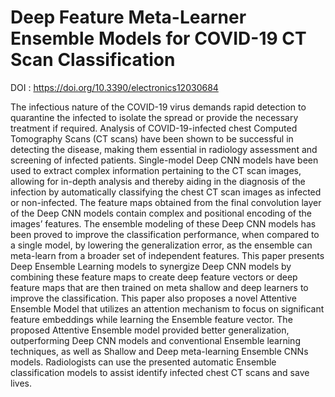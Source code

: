 <h1> Deep Feature Meta-Learner Ensemble Models for COVID-19 CT Scan Classification </h1>

DOI : https://doi.org/10.3390/electronics12030684

The infectious nature of the COVID-19 virus demands rapid detection to quarantine the infected to isolate the spread or provide the necessary treatment if required. Analysis of COVID-19-infected chest Computed Tomography Scans (CT scans) have been shown to be successful in detecting the disease, making them essential in radiology assessment and screening of infected patients. Single-model Deep CNN models have been used to extract complex information pertaining to the CT scan images, allowing for in-depth analysis and thereby aiding in the diagnosis of the infection by automatically classifying the chest CT scan images as infected or non-infected. The feature maps obtained from the final convolution layer of the Deep CNN models contain complex and positional encoding of the images’ features. The ensemble modeling of these Deep CNN models has been proved to improve the classification performance, when compared to a single model, by lowering the generalization error, as the ensemble can meta-learn from a broader set of independent features. This paper presents Deep Ensemble Learning models to synergize Deep CNN models by combining these feature maps to create deep feature vectors or deep feature maps that are then trained on meta shallow and deep learners to improve the classification. This paper also proposes a novel Attentive Ensemble Model that utilizes an attention mechanism to focus on significant feature embeddings while learning the Ensemble feature vector. The proposed Attentive Ensemble model provided better generalization, outperforming Deep CNN models and conventional Ensemble learning techniques, as well as Shallow and Deep meta-learning Ensemble CNNs models. Radiologists can use the presented automatic Ensemble classification models to assist identify infected chest CT scans and save lives.
